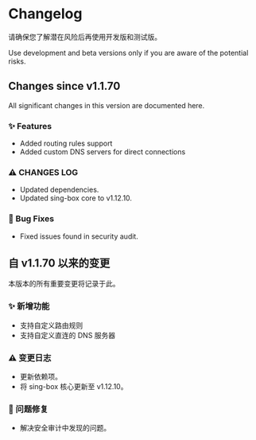 # Changelog

请确保您了解潜在风险后再使用开发版和测试版。

Use development and beta versions only if you are aware of the potential risks.

## Changes since v1.1.70

All significant changes in this version are documented here.


### ✨ Features

- Added routing rules support
- Added custom DNS servers for direct connections


### ⚠ CHANGES LOG

- Updated dependencies.
- Updated sing-box core to v1.12.10.


### 🐛 Bug Fixes

- Fixed issues found in security audit.


## 自 v1.1.70 以来的变更

本版本的所有重要变更将记录于此。

### ✨ 新增功能

- 支持自定义路由规则
- 支持自定义直连的 DNS 服务器



### ⚠ 变更日志
- 更新依赖项。
- 将 sing-box 核心更新至 v1.12.10。

### 🐛 问题修复

- 解决安全审计中发现的问题。